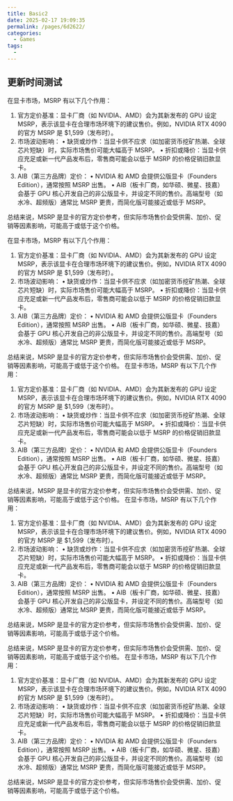 ```yaml
---
title: Basic2
date: 2025-02-17 19:09:35
permalink: /pages/6d2622/
categories:
  - Games
tags:
  - 
---
```


## 更新时间测试

在显卡市场，MSRP 有以下几个作用：
1.	官方定价基准：显卡厂商（如 NVIDIA、AMD）会为其新发布的 GPU 设定 MSRP，表示该显卡在合理市场环境下的建议售价。例如，NVIDIA RTX 4090 的官方 MSRP 是 $1,599（发布时）。
2.	市场波动影响：
•	缺货或炒作：当显卡供不应求（如加密货币挖矿热潮、全球芯片短缺）时，实际市场售价可能大幅高于 MSRP。
•	折扣或降价：当显卡供应充足或新一代产品发布后，零售商可能会以低于 MSRP 的价格促销旧款显卡。
3.	AIB（第三方品牌）定价：
•	NVIDIA 和 AMD 会提供公版显卡（Founders Edition），通常按照 MSRP 出售。
•	AIB（板卡厂商，如华硕、微星、技嘉）会基于 GPU 核心开发自己的非公版显卡，并设定不同的售价。高端型号（如水冷、超频版）通常比 MSRP 更贵，而简化版可能接近或低于 MSRP。

总结来说，MSRP 是显卡的官方定价参考，但实际市场售价会受供需、加价、促销等因素影响，可能高于或低于这个价格。

在显卡市场，MSRP 有以下几个作用：
1.	官方定价基准：显卡厂商（如 NVIDIA、AMD）会为其新发布的 GPU 设定 MSRP，表示该显卡在合理市场环境下的建议售价。例如，NVIDIA RTX 4090 的官方 MSRP 是 $1,599（发布时）。
2.	市场波动影响：
•	缺货或炒作：当显卡供不应求（如加密货币挖矿热潮、全球芯片短缺）时，实际市场售价可能大幅高于 MSRP。
•	折扣或降价：当显卡供应充足或新一代产品发布后，零售商可能会以低于 MSRP 的价格促销旧款显卡。
3.	AIB（第三方品牌）定价：
•	NVIDIA 和 AMD 会提供公版显卡（Founders Edition），通常按照 MSRP 出售。
•	AIB（板卡厂商，如华硕、微星、技嘉）会基于 GPU 核心开发自己的非公版显卡，并设定不同的售价。高端型号（如水冷、超频版）通常比 MSRP 更贵，而简化版可能接近或低于 MSRP。

总结来说，MSRP 是显卡的官方定价参考，但实际市场售价会受供需、加价、促销等因素影响，可能高于或低于这个价格。
在显卡市场，MSRP 有以下几个作用：
1.	官方定价基准：显卡厂商（如 NVIDIA、AMD）会为其新发布的 GPU 设定 MSRP，表示该显卡在合理市场环境下的建议售价。例如，NVIDIA RTX 4090 的官方 MSRP 是 $1,599（发布时）。
2.	市场波动影响：
•	缺货或炒作：当显卡供不应求（如加密货币挖矿热潮、全球芯片短缺）时，实际市场售价可能大幅高于 MSRP。
•	折扣或降价：当显卡供应充足或新一代产品发布后，零售商可能会以低于 MSRP 的价格促销旧款显卡。
3.	AIB（第三方品牌）定价：
•	NVIDIA 和 AMD 会提供公版显卡（Founders Edition），通常按照 MSRP 出售。
•	AIB（板卡厂商，如华硕、微星、技嘉）会基于 GPU 核心开发自己的非公版显卡，并设定不同的售价。高端型号（如水冷、超频版）通常比 MSRP 更贵，而简化版可能接近或低于 MSRP。

总结来说，MSRP 是显卡的官方定价参考，但实际市场售价会受供需、加价、促销等因素影响，可能高于或低于这个价格。
在显卡市场，MSRP 有以下几个作用：
1.	官方定价基准：显卡厂商（如 NVIDIA、AMD）会为其新发布的 GPU 设定 MSRP，表示该显卡在合理市场环境下的建议售价。例如，NVIDIA RTX 4090 的官方 MSRP 是 $1,599（发布时）。
2.	市场波动影响：
•	缺货或炒作：当显卡供不应求（如加密货币挖矿热潮、全球芯片短缺）时，实际市场售价可能大幅高于 MSRP。
•	折扣或降价：当显卡供应充足或新一代产品发布后，零售商可能会以低于 MSRP 的价格促销旧款显卡。
3.	AIB（第三方品牌）定价：
•	NVIDIA 和 AMD 会提供公版显卡（Founders Edition），通常按照 MSRP 出售。
•	AIB（板卡厂商，如华硕、微星、技嘉）会基于 GPU 核心开发自己的非公版显卡，并设定不同的售价。高端型号（如水冷、超频版）通常比 MSRP 更贵，而简化版可能接近或低于 MSRP。

总结来说，MSRP 是显卡的官方定价参考，但实际市场售价会受供需、加价、促销等因素影响，可能高于或低于这个价格。

总结来说，MSRP 是显卡的官方定价参考，但实际市场售价会受供需、加价、促销等因素影响，可能高于或低于这个价格。
在显卡市场，MSRP 有以下几个作用：
1.	官方定价基准：显卡厂商（如 NVIDIA、AMD）会为其新发布的 GPU 设定 MSRP，表示该显卡在合理市场环境下的建议售价。例如，NVIDIA RTX 4090 的官方 MSRP 是 $1,599（发布时）。
2.	市场波动影响：
      •	缺货或炒作：当显卡供不应求（如加密货币挖矿热潮、全球芯片短缺）时，实际市场售价可能大幅高于 MSRP。
      •	折扣或降价：当显卡供应充足或新一代产品发布后，零售商可能会以低于 MSRP 的价格促销旧款显卡。
3.	AIB（第三方品牌）定价：
      •	NVIDIA 和 AMD 会提供公版显卡（Founders Edition），通常按照 MSRP 出售。
      •	AIB（板卡厂商，如华硕、微星、技嘉）会基于 GPU 核心开发自己的非公版显卡，并设定不同的售价。高端型号（如水冷、超频版）通常比 MSRP 更贵，而简化版可能接近或低于 MSRP。

总结来说，MSRP 是显卡的官方定价参考，但实际市场售价会受供需、加价、促销等因素影响，可能高于或低于这个价格。
